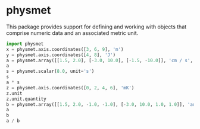 # physmet

This package provides support for defining and working with objects that
comprise numeric data and an associated metric unit.

```python
import physmet
x = physmet.axis.coordinates([3, 6, 9], 'm')
y = physmet.axis.coordinates([4, 8], 'J')
a = physmet.array([[1.5, 2.0], [-3.0, 10.0], [-1.5, -10.0]], 'cm / s', axes={'x': x, 'y': y})
a
s = physmet.scalar(8.0, unit='s')
s
a * s
z = physmet.axis.coordinates([0, 2, 4, 6], 'mK')
z.unit
z.unit.quantity
b = physmet.array([[1.5, 2.0, -1.0, -1.0], [-3.0, 10.0, 1.0, 1.0]], 'au^2', axes={'y': y, 'z': z})
a
b
a / b
```
